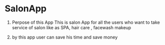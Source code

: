 # SalonApp
1) Perpose of this App
This is salon App for all the users who want to take  service of salon like as SPA, hair care , facewash makeup 

2) by this app user can save his time and save money 
